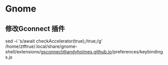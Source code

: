 # Gnome

## 修改Gconnect 插件

sed -i 's/await checkAccelerator(true);/true;/g' /home/ztftrue/.local/share/gnome-shell/extensions/gsconnect@andyholmes.github.io/preferences/keybindings.js

